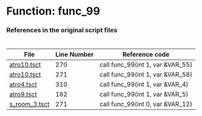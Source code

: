 # Function: func_99
### References in the original script files

#

| File | Line Number | Reference code |
| --- | --- | --- |
| [atro10.tsct](../../../out/atro10.tsct#L270) | 270 | call func_99(int 1, var &VAR_55) |
| [atro10.tsct](../../../out/atro10.tsct#L271) | 271 | call func_99(int 1, var &VAR_58) |
| [atro4.tsct](../../../out/atro4.tsct#L310) | 310 | call func_99(int 1, var &VAR_4) |
| [atro9.tsct](../../../out/atro9.tsct#L182) | 182 | call func_99(int 1, var &VAR_5) |
| [s_room_3.tsct](../../../out/s_room_3.tsct#L271) | 271 | call func_99(int 0, var &VAR_12) |
